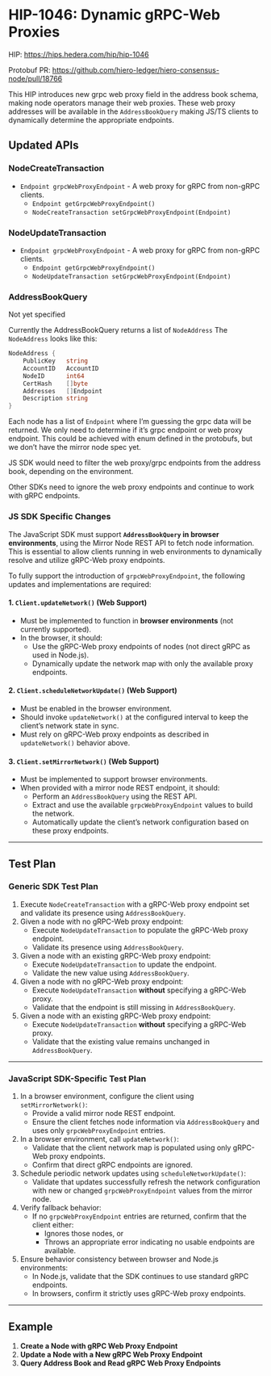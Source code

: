 # HIP-1046: Dynamic gRPC-Web Proxies

HIP: https://hips.hedera.com/hip/hip-1046

Protobuf PR: https://github.com/hiero-ledger/hiero-consensus-node/pull/18766

This HIP introduces new grpc web proxy field in the address book schema, making node operators manage their web proxies. These web proxy addresses will be available in the `AddressBookQuery` making JS/TS clients to dynamically determine the appropriate endpoints.

## Updated APIs

### NodeCreateTransaction

- `Endpoint grpcWebProxyEndpoint` - A web proxy for gRPC from non-gRPC clients.
  - `Endpoint getGrpcWebProxyEndpoint()`
  - `NodeCreateTransaction setGrpcWebProxyEndpoint(Endpoint)`

### NodeUpdateTransaction

- `Endpoint grpcWebProxyEndpoint` - A web proxy for gRPC from non-gRPC clients.
  - `Endpoint getGrpcWebProxyEndpoint()`
  - `NodeUpdateTransaction setGrpcWebProxyEndpoint(Endpoint)`

### AddressBookQuery

Not yet specified

Currently the AddressBookQuery returns a list of `NodeAddress` The `NodeAddress` looks like this:

```go
NodeAddress {
	PublicKey   string
	AccountID   AccountID
	NodeID      int64
	CertHash    []byte
	Addresses   []Endpoint
	Description string
}
```

Each node has a list of `Endpoint` where I’m guessing the grpc data will be returned. We only need to determine if it’s grpc endpoint or web proxy endpoint. This could be achieved with enum defined in the protobufs, but we don’t have the mirror node spec yet.

JS SDK would need to filter the web proxy/grpc endpoints from the address book, depending on the environment.

Other SDKs need to ignore the web proxy endpoints and continue to work with gRPC endpoints.

### JS SDK Specific Changes

The JavaScript SDK must support **`AddressBookQuery` in browser environments**, using the Mirror Node REST API to fetch node information. This is essential to allow clients running in web environments to dynamically resolve and utilize gRPC-Web proxy endpoints.

To fully support the introduction of `grpcWebProxyEndpoint`, the following updates and implementations are required:

#### 1. `Client.updateNetwork()` (Web Support)

- Must be implemented to function in **browser environments** (not currently supported).
- In the browser, it should:
  - Use the gRPC-Web proxy endpoints of nodes (not direct gRPC as used in Node.js).
  - Dynamically update the network map with only the available proxy endpoints.

#### 2. `Client.scheduleNetworkUpdate()` (Web Support)

- Must be enabled in the browser environment.
- Should invoke `updateNetwork()` at the configured interval to keep the client’s network state in sync.
- Must rely on gRPC-Web proxy endpoints as described in `updateNetwork()` behavior above.

#### 3. `Client.setMirrorNetwork()` (Web Support)

- Must be implemented to support browser environments.
- When provided with a mirror node REST endpoint, it should:
  - Perform an `AddressBookQuery` using the REST API.
  - Extract and use the available `grpcWebProxyEndpoint` values to build the network.
  - Automatically update the client’s network configuration based on these proxy endpoints.

---

## Test Plan

### Generic SDK Test Plan

1. Execute `NodeCreateTransaction` with a gRPC-Web proxy endpoint set and validate its presence using `AddressBookQuery`.
2. Given a node with no gRPC-Web proxy endpoint:
   - Execute `NodeUpdateTransaction` to populate the gRPC-Web proxy endpoint.
   - Validate its presence using `AddressBookQuery`.
3. Given a node with an existing gRPC-Web proxy endpoint:
   - Execute `NodeUpdateTransaction` to update the endpoint.
   - Validate the new value using `AddressBookQuery`.
4. Given a node with no gRPC-Web proxy endpoint:
   - Execute `NodeUpdateTransaction` **without** specifying a gRPC-Web proxy.
   - Validate that the endpoint is still missing in `AddressBookQuery`.
5. Given a node with an existing gRPC-Web proxy endpoint:
   - Execute `NodeUpdateTransaction` **without** specifying a gRPC-Web proxy.
   - Validate that the existing value remains unchanged in `AddressBookQuery`.

---

### JavaScript SDK-Specific Test Plan

1. In a browser environment, configure the client using `setMirrorNetwork()`:
   - Provide a valid mirror node REST endpoint.
   - Ensure the client fetches node information via `AddressBookQuery` and uses only `grpcWebProxyEndpoint` entries.
2. In a browser environment, call `updateNetwork()`:
   - Validate that the client network map is populated using only gRPC-Web proxy endpoints.
   - Confirm that direct gRPC endpoints are ignored.
3. Schedule periodic network updates using `scheduleNetworkUpdate()`:
   - Validate that updates successfully refresh the network configuration with new or changed `grpcWebProxyEndpoint` values from the mirror node.
4. Verify fallback behavior:
   - If no `grpcWebProxyEndpoint` entries are returned, confirm that the client either:
     - Ignores those nodes, or
     - Throws an appropriate error indicating no usable endpoints are available.
5. Ensure behavior consistency between browser and Node.js environments:
   - In Node.js, validate that the SDK continues to use standard gRPC endpoints.
   - In browsers, confirm it strictly uses gRPC-Web proxy endpoints.

---

## Example

1. **Create a Node with gRPC Web Proxy Endpoint**
2. **Update a Node with a New gRPC Web Proxy Endpoint**
3. **Query Address Book and Read gRPC Web Proxy Endpoints**
